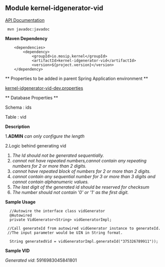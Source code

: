 ## Module kernel-idgenerator-vid

[API Documentation](doc/index.html)

```
 mvn javadoc:javadoc

 ```
**Maven Dependency**

```
	<dependencies>
		<dependency>
			<groupId>io.mosip.kernel</groupId>
			<artifactId>kernel-idgenerator-vid</artifactId>
			<version>${project.version}</version>
	</dependency>

```



** Properties to be added in parent Spring Application environment **

[kernel-idgenerator-vid-dev.properties](../../config/kernel-idgenerator-vid-dev.properties)


** Database Properties **

Schema : ids

Table : vid


**Description**

1.**ADMIN** _can only configure the length_ 

2.Logic behind generating vid
  1. _The  Id should not be generated sequentially._
  2. _cannot not have repeated numbers,cannot contain any repeating numbers for 2 or more than 2 digits._
  3. _cannot have repeated block of numbers for 2 or more than 2 digits._ 
  4. _cannot contain any sequential number for 3 or more than 3 digits and cannot contain alphanumeric values._
  5. _The last digit of the generated id should be reserved for checksum_  
  6. _The number should not contain '0' or '1' as the first digit._
  
  
**Sample Usage**
  
    
      //Autowire the interface class vidGenerator
	  @Autowired
	  private VidGenerator<String> vidGeneratorImpl;
	
     //Call generateId from autowired vidGenerator instance to generateId.
     //The input parameter would be UIN in String format.
     
	  String generatedVid = vidGeneratorImpl.generateId("375326789911"));
	  
	  
	 
**Sample VID**
	  
_Generated vid_: 5916983045841801  
  






